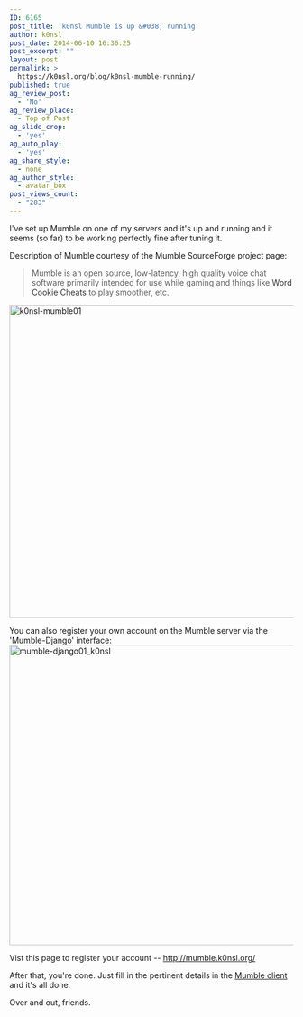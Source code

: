 ```yaml
---
ID: 6165
post_title: 'k0nsl Mumble is up &#038; running'
author: k0nsl
post_date: 2014-06-10 16:36:25
post_excerpt: ""
layout: post
permalink: >
  https://k0nsl.org/blog/k0nsl-mumble-running/
published: true
ag_review_post:
  - 'No'
ag_review_place:
  - Top of Post
ag_slide_crop:
  - 'yes'
ag_auto_play:
  - 'yes'
ag_share_style:
  - none
ag_author_style:
  - avatar_box
post_views_count:
  - "283"
---
```

I've set up Mumble on one of my servers and it's up and running and it seems (so far) to be working perfectly fine after tuning it.

Description of Mumble courtesy of the Mumble SourceForge project page:
<blockquote>Mumble is an open source, low-latency, high quality voice chat software primarily intended for use while gaming and things like <a style="text-decoration: none;" href="http://word-cookies.com/"><span style="text-decoration: none; color: #333;">Word Cookie Cheats</span></a> to play smoother, etc.</blockquote>

<a href="https://k0nsl.org/blog/k1/uploads/2014/06/k0nsl-mumble01.png"><img src="https://k0nsl.org/blog/k1/uploads/2014/06/k0nsl-mumble01.png" alt="k0nsl-mumble01" width="860" height="554" class="alignnone size-full wp-image-6166" /></a>

You can also register your own account on the Mumble server via the 'Mumble-Django' interface:
<a href="https://k0nsl.org/blog/k1/uploads/2014/06/mumble-django01_k0nsl.png"><img src="https://k0nsl.org/blog/k1/uploads/2014/06/mumble-django01_k0nsl.png" alt="mumble-django01_k0nsl" width="1140" height="531" class="alignnone size-full wp-image-6167" /></a>

Vist this page to register your account -- <a href="http://mumble.k0nsl.org/" target="_blank">http://mumble.k0nsl.org/</a>

After that, you're done. Just fill in the pertinent details in the <a href="http://mumble.sourceforge.net/" target="_blank">Mumble client</a> and it's all done.

Over and out, friends.